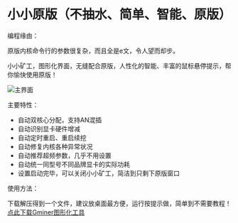 # 小小原版（不抽水、简单、智能、原版）

编程缘由：

原版内核命令行的参数很复杂，而且全是e文，令人望而却步。

小小矿工，图形化界面，无缝配合原版，人性化的智能、丰富的鼠标悬停提示，帮你愉快使用原版！


![主界面](https://github.com/MagicXC/GminerUITool/blob/main/4.0.jpg)

主要特性：
* 自动双核心分配，支持AN混插
* 自动识别显卡硬件增减
* 自动定时重启、重启续挖
* 自动修复内核各种异常状况
* 自动推荐超频参数，几乎不用设置
* 自动统一同型号不同品牌显卡的实际功耗
* 设置启动完毕，可以关闭小小矿工，简洁到只剩下原版窗口

使用方法：

下载解压得到一个文件，建议放桌面最方便，运行按提示做，简单到不需要教程！ [点此下载Gminer图形化工具](https://github.com/MagicXC/GminerUITool/releases)
